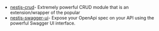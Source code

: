 *   [nestjs-crud](/documentation/modules/controller/nestjs-crud "nestjs-crud")- Extremely powerful CRUD module that is an extension/wrapper of the popular&#x20;
*   [nestjs-swagger-ui](/documentation/modules/controller/nestjs-swagger-ui "nestjs-swagger-ui")- Expose your OpenApi spec on your API using the powerful Swagger UI interface.
